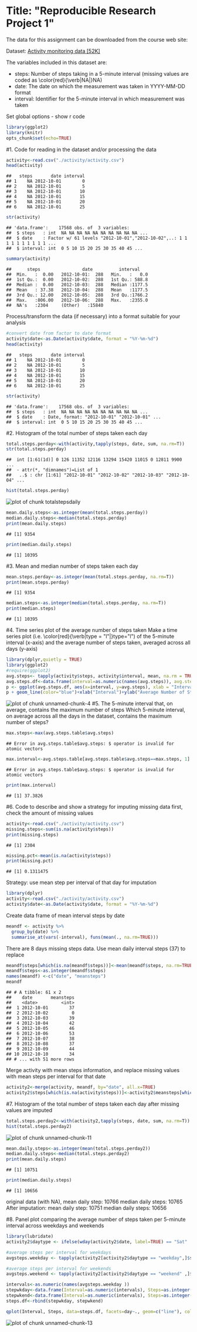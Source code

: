 
Title: "Reproducible Research Project 1"
==========================================
The data for this assignment can be downloaded from the course web site:

Dataset: [Activity monitoring data [52K]](https://d396qusza40orc.cloudfront.net/repdata%2Fdata%2Factivity.zip)

The variables included in this dataset are:

* steps: Number of steps taking in a 5-minute interval (missing values are coded as \color{red}{\verb|NA|}NA)
* date: The date on which the measurement was taken in YYYY-MM-DD format
* interval: Identifier for the 5-minute interval in which measurement was taken

Set global options - show r code 

```r
library(ggplot2)
library(knitr)
opts_chunk$set(echo=TRUE)
```

#1. Code for reading in the dataset and/or processing the data

```r
activity<-read.csv("./activity/activity.csv")
head(activity)
```

```
##   steps       date interval
## 1    NA 2012-10-01        0
## 2    NA 2012-10-01        5
## 3    NA 2012-10-01       10
## 4    NA 2012-10-01       15
## 5    NA 2012-10-01       20
## 6    NA 2012-10-01       25
```

```r
str(activity)
```

```
## 'data.frame':	17568 obs. of  3 variables:
##  $ steps   : int  NA NA NA NA NA NA NA NA NA NA ...
##  $ date    : Factor w/ 61 levels "2012-10-01","2012-10-02",..: 1 1 1 1 1 1 1 1 1 1 ...
##  $ interval: int  0 5 10 15 20 25 30 35 40 45 ...
```

```r
summary(activity)
```

```
##      steps                date          interval     
##  Min.   :  0.00   2012-10-01:  288   Min.   :   0.0  
##  1st Qu.:  0.00   2012-10-02:  288   1st Qu.: 588.8  
##  Median :  0.00   2012-10-03:  288   Median :1177.5  
##  Mean   : 37.38   2012-10-04:  288   Mean   :1177.5  
##  3rd Qu.: 12.00   2012-10-05:  288   3rd Qu.:1766.2  
##  Max.   :806.00   2012-10-06:  288   Max.   :2355.0  
##  NA's   :2304     (Other)   :15840
```
Process/transform the data (if necessary) into a format suitable for your analysis

```r
#convert date from factor to date format
activity$date<-as.Date(activity$date, format = "%Y-%m-%d")
head(activity)
```

```
##   steps       date interval
## 1    NA 2012-10-01        0
## 2    NA 2012-10-01        5
## 3    NA 2012-10-01       10
## 4    NA 2012-10-01       15
## 5    NA 2012-10-01       20
## 6    NA 2012-10-01       25
```

```r
str(activity)
```

```
## 'data.frame':	17568 obs. of  3 variables:
##  $ steps   : int  NA NA NA NA NA NA NA NA NA NA ...
##  $ date    : Date, format: "2012-10-01" "2012-10-01" ...
##  $ interval: int  0 5 10 15 20 25 30 35 40 45 ...
```
#2. Histogram of the total number of steps taken each day

```r
total.steps.perday<-with(activity,tapply(steps, date, sum, na.rm=T))
str(total.steps.perday)
```

```
##  int [1:61(1d)] 0 126 11352 12116 13294 15420 11015 0 12811 9900 ...
##  - attr(*, "dimnames")=List of 1
##   ..$ : chr [1:61] "2012-10-01" "2012-10-02" "2012-10-03" "2012-10-04" ...
```

```r
hist(total.steps.perday)
```

![plot of chunk totalstepsdaily](figure/totalstepsdaily-1.png)

```r
mean.daily.steps<-as.integer(mean(total.steps.perday))
median.daily.steps<-median(total.steps.perday)
print(mean.daily.steps)
```

```
## [1] 9354
```

```r
print(median.daily.steps)
```

```
## [1] 10395
```
#3. Mean and median number of steps taken each day

```r
mean.steps.perday<-as.integer(mean(total.steps.perday, na.rm=T))
print(mean.steps.perday)
```

```
## [1] 9354
```

```r
median.steps<-as.integer(median(total.steps.perday, na.rm=T))
print(median.steps)
```

```
## [1] 10395
```
#4. Time series plot of the average number of steps taken
Make a time series plot (i.e. \color{red}{\verb|type = "l"|}type="l") of the 5-minute interval (x-axis) and the average number of steps taken, averaged across all days (y-axis)

```r
library(dplyr,quietly = TRUE)
library(ggplot2)
#require(ggplot2)
avg.steps<- tapply(activity$steps, activity$interval, mean, na.rm = TRUE)
avg.steps.df<-data.frame(interval=as.numeric(names(avg.steps)), avg.steps=as.integer(avg.steps))
p <- ggplot(avg.steps.df, aes(x=interval, y=avg.steps), xlab = "Interval", ylab="Average Number of Steps")
p + geom_line(color="blue")+xlab("Interval")+ylab("Average Number of Steps")+ggtitle("Average Steps Per Interval")
```

![plot of chunk unnamed-chunk-4](figure/unnamed-chunk-4-1.png)
#5. The 5-minute interval that, on average, contains the maximum number of steps
Which 5-minute interval, on average across all the days in the dataset, contains the maximum number of steps?

```r
max.steps<-max(avg.steps.table$avg.steps)
```

```
## Error in avg.steps.table$avg.steps: $ operator is invalid for atomic vectors
```

```r
max.interval<-avg.steps.table[avg.steps.table$avg.steps==max.steps, 1]
```

```
## Error in avg.steps.table$avg.steps: $ operator is invalid for atomic vectors
```

```r
print(max.interval)
```

```
## [1] 37.3826
```
#6. Code to describe and show a strategy for imputing missing data
first, check the amount of missing values

```r
activity<-read.csv("./activity/activity.csv")
missing.steps<-sum(is.na(activity$steps))
print(missing.steps)
```

```
## [1] 2304
```

```r
missing.pct<-mean(is.na(activity$steps))
print(missing.pct)
```

```
## [1] 0.1311475
```
Strategy: use mean step per interval of that day for imputation

```r
library(dplyr)
activity<-read.csv("./activity/activity.csv")
activity$date<-as.Date(activity$date, format = "%Y-%m-%d")
```

Create data frame of mean interval steps by date

```r
meandf <- activity %>%
  group_by(date) %>%
  summarise_at(vars(-interval), funs(mean(., na.rm=TRUE)))
```

There are 8 days missing steps data. Use mean daily interval steps (37) to replace

```r
meandf$steps[which(is.na(meandf$steps))]<-mean(meandf$steps, na.rm=TRUE)
meandf$steps<-as.integer(meandf$steps)
names(meandf) <-c("date", "meansteps")
meandf
```

```
## # A tibble: 61 x 2
##    date       meansteps
##    <date>         <int>
##  1 2012-10-01        37
##  2 2012-10-02         0
##  3 2012-10-03        39
##  4 2012-10-04        42
##  5 2012-10-05        46
##  6 2012-10-06        53
##  7 2012-10-07        38
##  8 2012-10-08        37
##  9 2012-10-09        44
## 10 2012-10-10        34
## # ... with 51 more rows
```

Merge activity with mean steps information, and replace missing values with mean steps per interval for that date

```r
activity2<-merge(activity, meandf, by="date", all.x=TRUE)
activity2$steps[which(is.na(activity$steps))]<-activity2$meansteps[which(is.na(activity$steps))]
```
#7. Histogram of the total number of steps taken each day after missing values are imputed

```r
total.steps.perday2<-with(activity2,tapply(steps, date, sum, na.rm=T))
hist(total.steps.perday2)
```

![plot of chunk unnamed-chunk-11](figure/unnamed-chunk-11-1.png)

```r
mean.daily.steps<-as.integer(mean(total.steps.perday2))
median.daily.steps<-median(total.steps.perday2)
print(mean.daily.steps)
```

```
## [1] 10751
```

```r
print(median.daily.steps)
```

```
## [1] 10656
```

original data (with NA), mean daily step: 10766               median daily steps: 10765
After imputation:        mean daily step: 10751               median daily steps: 10656

#8. Panel plot comparing the average number of steps taken per 5-minute interval across weekdays and weekends

```r
library(lubridate)
activity2$daytype <- ifelse(wday(activity2$date, label=TRUE) == "Sat" | wday(activity2$date,label=TRUE) == "Sun", "weekend", "weekday")

#average steps per interval for weekdays
avgsteps.weekday <- tapply(activity2[activity2$daytype == "weekday",]$steps, activity2[activity2$daytype == "weekday" ,]$interval, mean, na.rm = TRUE)

#average steps per interval for weekends
avgsteps.weekend <- tapply(activity2[activity2$daytype == "weekend" ,]$steps, activity2[activity2$daytype == "weekend" ,]$interval, mean, na.rm = TRUE)

intervals<-as.numeric(names(avgsteps.weekday ))
stepwkday<-data.frame(Interval=as.numeric(intervals), Steps=as.integer(avgsteps.weekday), day=rep("weekday", length(intervals)))
stepwkend<-data.frame(Interval=as.numeric(intervals), Steps=as.integer(avgsteps.weekend), day=rep("weekend", length(intervals)))
steps.df<-rbind(stepwkday, stepwkend)

qplot(Interval, Steps, data=steps.df, facets=day~., geom=c("line"), color=day)
```

![plot of chunk unnamed-chunk-13](figure/unnamed-chunk-13-1.png)


